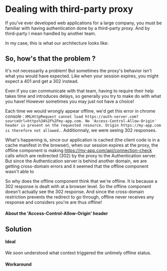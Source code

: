 # Dealing with third-party proxy

If you've ever developed web applications for a large company, you must be familiar with having authentication done by a third-party proxy. And by third-party I mean handled by another team.

In my case, this is what our architecture looks like:



## So, how's that the problem ?

It's not necessarily a problem! But sometimes the proxy's behavior isn't what you would have expected. Like when your session expires, you might expect a 401 and get a 302 instead.

Even if you can communicate with that team, having to require their help takes time and introduces delays, so generally you try to make do with what you have! However sometimes you may just not have a choice!



Each time we would wrongly appear offline, we'd get this error in chrome console : `XMLHttpRequest cannot load https://auth-server.com?sourceUrl=https%3A%2F%2Fmy-app.com. No 'Access-Control-Allow-Origin' header is present on the requested resource. Origin https://my-app.com is therefore not allowed.`. Additionnaly, we were seeing 302 responses.

What's happening is, since our application is cached (the client code is in a cache manifest in the browser), when our session expires at the proxy, the offline component is making https://my-app.com/api/connection-check calls which are redirected (302) by the proxy to the Authentication server. But since the Authentication server is behind another domain, we are getting cross-domain errors and it seemed that the offline component wasn't able to

So why does the offline component think that we're offline. It is because a 302 response is dealt with at a browser level. So the offline component doesn't actually see the 302 response. And since the cross-domain restriction prevents the redirect to go through, offline never receives any response and considers you're are thus offline!

#### About the 'Access-Control-Allow-Origin' header



## Solution

#### Ideal

We soon understood what context triggered the untimely offline status.


#### Workaround
